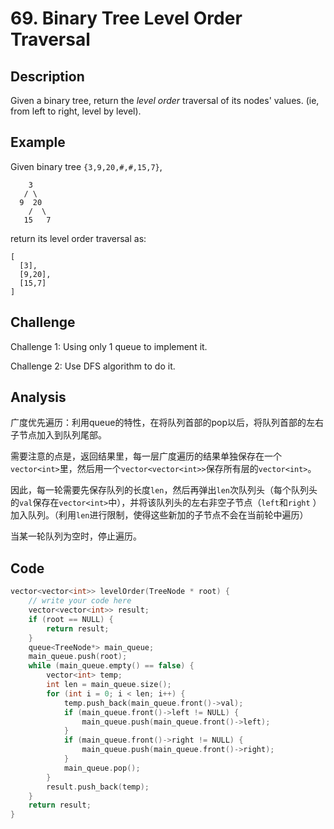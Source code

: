 # 69. Binary Tree Level Order Traversal

## Description

Given a binary tree, return the *level order* traversal of its nodes' values. (ie, from left to right, level by level).

## Example

Given binary tree `{3,9,20,#,#,15,7}`,

```
    3
   / \
  9  20
    /  \
   15   7
```

 

return its level order traversal as:

```
[
  [3],
  [9,20],
  [15,7]
]
```

## Challenge

Challenge 1: Using only 1 queue to implement it.

Challenge 2: Use DFS algorithm to do it.

## Analysis

广度优先遍历：利用queue的特性，在将队列首部的pop以后，将队列首部的左右子节点加入到队列尾部。

需要注意的点是，返回结果里，每一层广度遍历的结果单独保存在一个`vector<int>`里，然后用一个`vector<vector<int>>`保存所有层的`vector<int>`。

因此，每一轮需要先保存队列的长度`len`，然后再弹出`len`次队列头（每个队列头的`val`保存在`vector<int>`中），并将该队列头的左右非空子节点（`left`和`right` ）加入队列。（利用`len`进行限制，使得这些新加的子节点不会在当前轮中遍历）

当某一轮队列为空时，停止遍历。

## Code

```c++
vector<vector<int>> levelOrder(TreeNode * root) {
	// write your code here
	vector<vector<int>> result;
	if (root == NULL) {
		return result;
	}
	queue<TreeNode*> main_queue;
	main_queue.push(root);
	while (main_queue.empty() == false) {
		vector<int> temp;
		int len = main_queue.size();
		for (int i = 0; i < len; i++) {
			temp.push_back(main_queue.front()->val);
			if (main_queue.front()->left != NULL) {
				main_queue.push(main_queue.front()->left);
			}
			if (main_queue.front()->right != NULL) {
				main_queue.push(main_queue.front()->right);
			}
			main_queue.pop();
		}
		result.push_back(temp);
	}
	return result;
}
```

